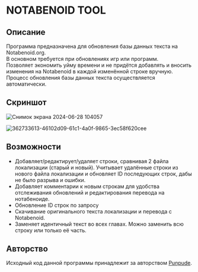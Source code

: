 # NOTABENOID TOOL

## Описание
Программа предназначена для обновления базы данных текста на Notabenoid.org.
<br>В основном требуется при обновлениях игр или программ.
<br>Позволяет экономить уйму времени и не придётся добавлять и вносить изменения на Notabenoid в каждой изменённой строке вручную.
<br>Процесс обновления базы данных текста осуществляется автоматически.

## Скриншот 
![Снимок экрана 2024-06-28 104057](https://github.com/chromKa/Notabenoid_Tool/assets/19959081/4f343d75-6f21-45f9-80ec-54f8b576df58)

![362733613-46102d09-61c1-4a0f-9865-3ec58f620cee](https://github.com/user-attachments/assets/dda356bb-aad9-4c0a-96a5-259782f2d415)

## Возможности
* Добавляет/редактирует/удаляет строки, сравнивая 2 файла локализации (старый и новый). Учитывает удалённые строки из нового файла локализации и обновляет ID последующих строк, дабы не было разрыва и ошибки.
* Добавляет комментарии к новым строкам для удобства отслеживания обновлений и редактирования перевода на нотабеноиде.
* Обновление ID строк по запросу
* Скачивание оригинального текста локализации и перевода с Notabenoid.
* Заменяет идентичный текст во всех главах. Можно заменить всю строку или только её часть.

## Авторство
Исходный код данной программы принадлежит за авторством [Punpude](https://github.com/Punpude).
